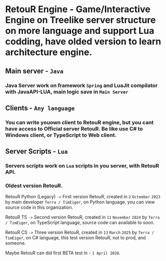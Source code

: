 # RetouR Engine - Game/Interactive Engine on Treelike server structure on more language and support Lua codding, have olded version to learn architecture engine.

## Main server - `Java`
### Java Server work on framework `Spring` and LuaJit compilator with JavaAPI-LUA, main logic save in `Main Server`

## Clients - `Any language`
### You can write youown client to RetouR engine, but you cant have access to Official server RetouR. Be like use C# to Windows client, or TypeScript to Web client.

## Server Scripts - `Lua`
### Servers scripts work on `Lua` scripts in you server, with RetouR API.

### Oldest version RetouR.
RetouR Python (Legacy) `->` First version RetouR, created in `2` `Octember` `2023` by main developer `Terra / TimEiger`, on Python language, you can view source code in this organization.

RetouR TS `->` Second version RetouR, created in `11` `November` `2024` by `Terra / TimEiger`, on TypeScript language, source code can available to soon.

RetouR CS `->` Three version RetouR, created in `13` `March` `2025` by `Terra / TimEiger`, on C# language, this test version RetouR, not to prod, and someone.


Maybe RetouR can did first BETA test in - `1 April 2026`. 
